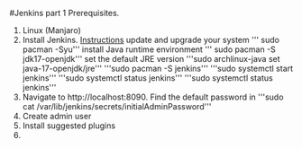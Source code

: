#Jenkins part 1
Prerequisites.

1. Linux (Manjaro)
2. Install Jenkins. [Instructions](https://www.geeksforgeeks.org/installing-and-configuring-jenkins-on-arch-based-linux-distributions-manjaro/)
   update and upgrade your system
    ''' sudo pacman -Syu'''
    install Java runtime environment
    ''' sudo pacman -S jdk17-openjdk'''
    set the default JRE version
    '''sudo archlinux-java set java-17-openjdk/jre'''
    '''sudo pacman -S jenkins'''
    '''sudo systemctl start jenkins'''
    '''sudo systemctl status jenkins'''
    '''sudo systemctl status jenkins'''
3. Navigate to http://localhost:8090. Find the default password in '''sudo cat /var/lib/jenkins/secrets/initialAdminPassword'''
4. Create admin user
5. Install suggested plugins
6. 